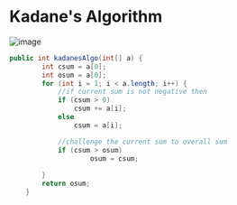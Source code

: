 # Kadane's Algorithm

![image](https://user-images.githubusercontent.com/39033056/179962423-64867492-0e98-439e-89f6-23526cc0043e.png)

 
```java
public int kadanesAlgo(int[] a) {
        int csum = a[0];
        int osum = a[0];
        for (int i = 1; i < a.length; i++) {
            //if current sum is not negative then
            if (csum > 0)
                csum += a[i];
            else 
                csum = a[i];

            //challenge the current sum to overall sum
            if (csum > osum)
                    osum = csum;
          
        }
        return osum;
    }
```
